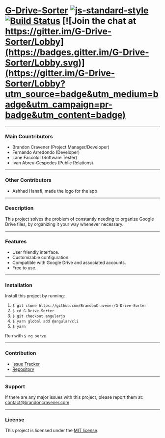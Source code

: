 # [G-Drive-Sorter](https://gdrive.brandoncravener.com) [![js-standard-style](https://img.shields.io/badge/code%20style-standard-brightgreen.svg)](http://standardjs.com) [![Build Status](https://travis-ci.org/BrandonCravener/G-Drive-Sorter.svg?branch=angularjs)](https://travis-ci.org/BrandonCravener/G-Drive-Sorter) [![Join the chat at https://gitter.im/G-Drive-Sorter/Lobby](https://badges.gitter.im/G-Drive-Sorter/Lobby.svg)](https://gitter.im/G-Drive-Sorter/Lobby?utm_source=badge&utm_medium=badge&utm_campaign=pr-badge&utm_content=badge)
________
### Main Countributors
  - Brandon Cravener (Project Manager/Developer)
  - Fernando Arredondo (Developer)
  - Lane Faccoldi (Software Tester)
  - Ivan Abreu-Cespedes (Public Relations)
________
### Other Contributors
  - Ashhad Hanafi, made the logo for the app
________
### Description
This project solves the problem of constantly needing to organize Google Drive files, by organizing it your way whenever necessary.
________
### Features
  - User friendly interface.
  - Customizable configuration.
  - Compatible with Google Drive and associated accounts.
  - Free to use.
________
### Installation
Install this project by running:
1. `$ git clone https://github.com/BrandonCravener/G-Drive-Sorter`
2. `$ cd G-Drive-Sorter`
3. `$ git checkout angularjs`
4. `$ yarn global add @angular/cli`
5. `$ yarn`

Run with `$ ng serve`
________
### Contribution
  - [Issue Tracker](https://github.com/BrandonCravener/G-Drive-Sorter/issues/new)
  - [Repository](https://github.com/BrandonCravener/G-Drive-Sorter/tree/develop)
________
### Support
If there are any major issues with this project, please report them at: [contact@brandoncravener.com](mailto:contact@brandoncravener.com)
________
### License
  This project is licensed under the [MIT license](https://opensource.org/licenses/MIT).
